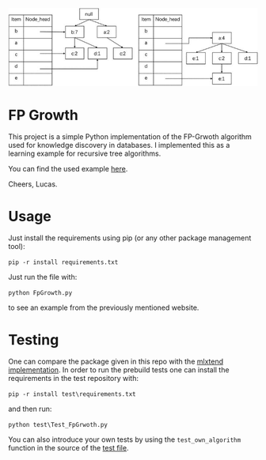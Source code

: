 ![Banner](images/banner.jpg)
# FP Growth
This project is a simple Python implementation of the FP-Grwoth algorithm used for knowledge discovery in 
databases. I implemented this as a learning example for recursive tree algorithms.

You can find the used example [here](https://www.mygreatlearning.com/blog/understanding-fp-growth-algorithm/).

Cheers, Lucas.

# Usage
Just install the requirements using pip (or any other package management tool):

`pip -r install requirements.txt`

Just run the file with:

`python FpGrowth.py`

to see an example from the previously mentioned website.

# Testing
One can compare the package given in this repo with the 
[mlxtend implementation](http://rasbt.github.io/mlxtend/user_guide/frequent_patterns/fpgrowth/). In order to
run the prebuild tests one can install the requirements in the test repository with:

`pip -r install test\requirements.txt`

and then run:

`python test\Test_FpGrwoth.py`

You can also introduce your own tests by using the `test_own_algorithm` function in the source of the
[test file](test/Test_FpGrowth.py).

